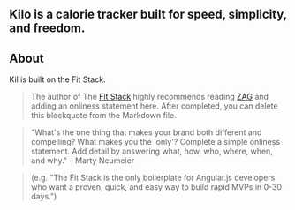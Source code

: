 Kilo is a calorie tracker built for speed, simplicity, and freedom.
--------------

## About

Kil is built on the Fit Stack:

> The author of The [Fit Stack](http://mvpin30.com) highly recommends
reading [ZAG](http://goo.gl/DPmCWa) and adding an onliness statement here.
After completed, you can delete this blockquote from the Markdown file.

> "What's the one thing that makes your brand both different and compelling?
What makes you the 'only'?  Complete a simple onliness statement.
Add detail by answering what, how, who, where, when, and why."
&ndash; Marty Neumeier

> (e.g. "The Fit Stack is the only boilerplate for Angular.js developers who want
a proven, quick, and easy way to build rapid MVPs in 0-30 days.")

